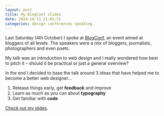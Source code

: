 ```yaml
---
layout: post 
title: My BlogConf slides
date: 2014-10-11 21:01:51
categories: design conferences speaking
---
```


Last Saturday (4th October) I spoke at [BlogConf][1], an event aimed at bloggers of all levels. The speakers were a mix of bloggers, journalists, photographers and even poets.

<!--more-->

My talk was an introduction to web design and I really wondered how best to pitch it – should it be practical or just a general overview?

In the end I decided to base the talk around 3 ideas that have helped me to become a better web designer…

  1. Release things early, get **feedback** and improve
  2. Learn as much as you can about **typography**
  3. Get familiar with **code**

[Check out my slides][2].

 [1]: http://www.blogconf.com/ "BlogConf website"
 [2]: https://www.slideshare.net/benjystanton/blog-design-at-blogconf "My slides on SlideShare"

